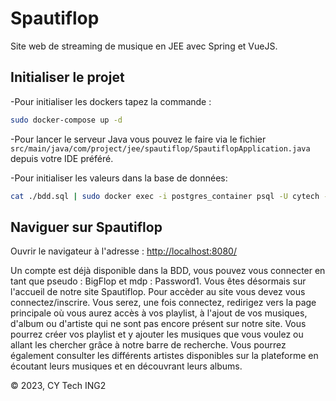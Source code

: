 # Spautiflop
Site web de streaming de musique en JEE avec Spring et VueJS.

## Initialiser le projet

-Pour initialiser les dockers tapez la commande :
```bash
sudo docker-compose up -d
```
-Pour lancer le serveur Java vous pouvez le faire via le fichier ``src/main/java/com/project/jee/spautiflop/SpautiflopApplication.java`` depuis votre IDE préféré.

-Pour initialiser les valeurs dans la base de données:
```bash
cat ./bdd.sql | sudo docker exec -i postgres_container psql -U cytech -d spautiflop
```

## Naviguer sur Spautiflop

Ouvrir le navigateur à l'adresse : [http://localhost:8080/](http://localhost:8080/)

Un compte est déjà disponible dans la BDD, vous pouvez vous connecter en tant que pseudo : BigFlop et mdp : Password1.
Vous êtes désormais sur l'accueil de notre site Spautiflop. Pour accèder au site vous devez vous connectez/inscrire. Vous serez, une fois connectez, redirigez vers la page principale où vous aurez accès à vos playlist, à l'ajout de vos musiques, d'album ou d'artiste qui ne sont pas encore présent sur notre site. Vous pourrez créer vos playlist et y ajouter les musiques que vous voulez ou allant les chercher grâce à notre barre de recherche. 
Vous pourrez également consulter les différents artistes disponibles sur la plateforme en écoutant leurs musiques et en découvrant leurs albums.


© 2023, CY Tech ING2
